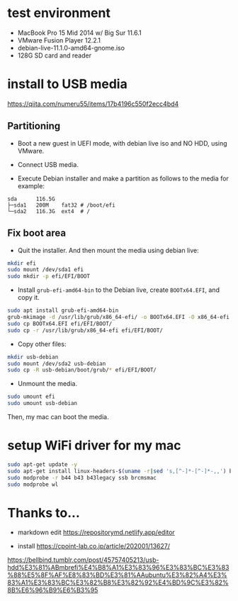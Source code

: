 # test environment

- MacBook Pro 15 Mid 2014 w/ Big Sur 11.6.1
- VMware Fusion Player 12.2.1
- debian-live-11.1.0-amd64-gnome.iso
- 128G SD card and reader

# install to USB media

https://qiita.com/numeru55/items/17b4196c550f2ecc4bd4

## Partitioning

- Boot a new guest in UEFI mode, with debian live iso and NO HDD, using VMware.
- Connect USB media.

- Execute Debian installer and make a partition as follows to the media for example:

```
sda      116.5G   
├─sda1   200M    fat32 # /boot/efi
└─sda2   116.3G  ext4  # /
```

## Fix boot area

- Quit the installer. And then mount the media using debian live:

```bash
mkdir efi
sudo mount /dev/sda1 efi
sudo mkdir -p efi/EFI/BOOT
```

- Install `grub-efi-amd64-bin` to the Debian live, create `BOOTx64.EFI`, and copy it.

```bash
sudo apt install grub-efi-amd64-bin
grub-mkimage -d /usr/lib/grub/x86_64-efi/ -o BOOTx64.EFI -O x86_64-efi -p "" part_gpt part_msdos ntfs ntfscomp hfsplus fat ext2 normal chain boot configfile linux multiboot
sudo cp BOOTx64.EFI efi/EFI/BOOT/
sudo cp -r /usr/lib/grub/x86_64-efi efi/EFI/BOOT/
```

- Copy other files:

```bash
mkdir usb-debian
sudo mount /dev/sda2 usb-debian
sudo cp -R usb-debian/boot/grub/* efi/EFI/BOOT/
```

- Unmount the media.
 
```bash
sudo umount efi
sudo umount usb-debian
```

Then, my mac can boot the media.

# setup WiFi driver for my mac

```bash
sudo apt-get update -y
sudo apt-get install linux-headers-$(uname -r|sed 's,[^-]*-[^-]*-,,') broadcom-sta-dkms -y
sudo modprobe -r b44 b43 b43legacy ssb brcmsmac
sudo modprobe wl
```

# Thanks to...

- markdown edit
https://repositorymd.netlify.app/editor

- install
https://cpoint-lab.co.jp/article/202001/13627/

https://bellbind.tumblr.com/post/45757405213/usb-hdd%E3%81%ABmbrefi%E4%B8%A1%E3%83%96%E3%83%BC%E3%83%88%E5%8F%AF%E8%83%BD%E3%81%AAubuntu%E3%82%A4%E3%83%A1%E3%83%BC%E3%82%B8%E3%82%92%E4%BD%9C%E3%82%8B%E6%96%B9%E6%B3%95

